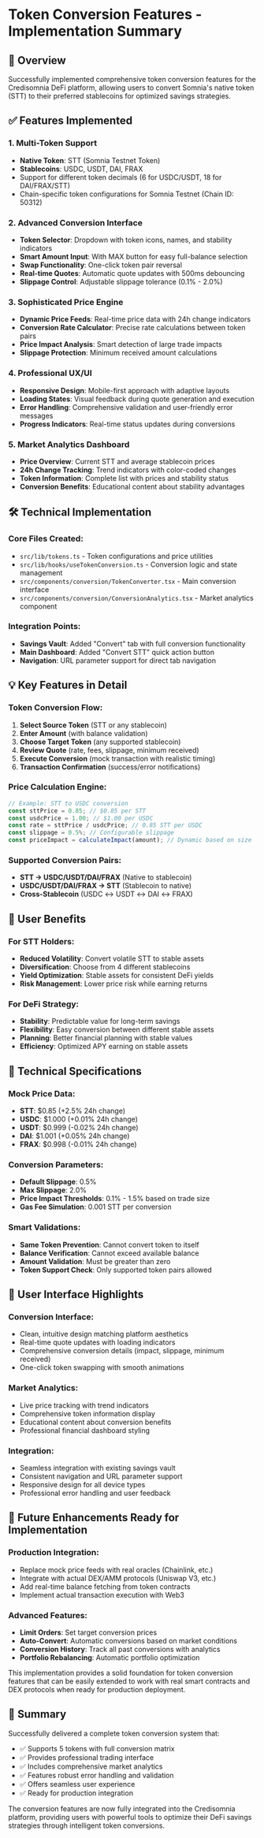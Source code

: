 # Token Conversion Features - Implementation Summary

## 🚀 Overview

Successfully implemented comprehensive token conversion features for the Credisomnia DeFi platform, allowing users to convert Somnia's native token (STT) to their preferred stablecoins for optimized savings strategies.

## ✅ Features Implemented

### 1. **Multi-Token Support**
- **Native Token**: STT (Somnia Testnet Token)
- **Stablecoins**: USDC, USDT, DAI, FRAX
- Support for different token decimals (6 for USDC/USDT, 18 for DAI/FRAX/STT)
- Chain-specific token configurations for Somnia Testnet (Chain ID: 50312)

### 2. **Advanced Conversion Interface** 
- **Token Selector**: Dropdown with token icons, names, and stability indicators
- **Smart Amount Input**: With MAX button for easy full-balance selection
- **Swap Functionality**: One-click token pair reversal
- **Real-time Quotes**: Automatic quote updates with 500ms debouncing
- **Slippage Control**: Adjustable slippage tolerance (0.1% - 2.0%)

### 3. **Sophisticated Price Engine**
- **Dynamic Price Feeds**: Real-time price data with 24h change indicators
- **Conversion Rate Calculator**: Precise rate calculations between token pairs
- **Price Impact Analysis**: Smart detection of large trade impacts
- **Slippage Protection**: Minimum received amount calculations

### 4. **Professional UX/UI**
- **Responsive Design**: Mobile-first approach with adaptive layouts
- **Loading States**: Visual feedback during quote generation and execution
- **Error Handling**: Comprehensive validation and user-friendly error messages
- **Progress Indicators**: Real-time status updates during conversions

### 5. **Market Analytics Dashboard**
- **Price Overview**: Current STT and average stablecoin prices
- **24h Change Tracking**: Trend indicators with color-coded changes
- **Token Information**: Complete list with prices and stability status
- **Conversion Benefits**: Educational content about stability advantages

## 🛠 Technical Implementation

### Core Files Created:
- `src/lib/tokens.ts` - Token configurations and price utilities
- `src/lib/hooks/useTokenConversion.ts` - Conversion logic and state management
- `src/components/conversion/TokenConverter.tsx` - Main conversion interface
- `src/components/conversion/ConversionAnalytics.tsx` - Market analytics component

### Integration Points:
- **Savings Vault**: Added "Convert" tab with full conversion functionality
- **Main Dashboard**: Added "Convert STT" quick action button
- **Navigation**: URL parameter support for direct tab navigation

## 💡 Key Features in Detail

### **Token Conversion Flow:**
1. **Select Source Token** (STT or any stablecoin)
2. **Enter Amount** (with balance validation)
3. **Choose Target Token** (any supported stablecoin)
4. **Review Quote** (rate, fees, slippage, minimum received)
5. **Execute Conversion** (mock transaction with realistic timing)
6. **Transaction Confirmation** (success/error notifications)

### **Price Calculation Engine:**
```typescript
// Example: STT to USDC conversion
const sttPrice = 0.85; // $0.85 per STT
const usdcPrice = 1.00; // $1.00 per USDC
const rate = sttPrice / usdcPrice; // 0.85 STT per USDC
const slippage = 0.5%; // Configurable slippage
const priceImpact = calculateImpact(amount); // Dynamic based on size
```

### **Supported Conversion Pairs:**
- **STT → USDC/USDT/DAI/FRAX** (Native to stablecoin)
- **USDC/USDT/DAI/FRAX → STT** (Stablecoin to native)
- **Cross-Stablecoin** (USDC ↔ USDT ↔ DAI ↔ FRAX)

## 🎯 User Benefits

### **For STT Holders:**
- **Reduced Volatility**: Convert volatile STT to stable assets
- **Diversification**: Choose from 4 different stablecoins
- **Yield Optimization**: Stable assets for consistent DeFi yields
- **Risk Management**: Lower price risk while earning returns

### **For DeFi Strategy:**
- **Stability**: Predictable value for long-term savings
- **Flexibility**: Easy conversion between different stable assets
- **Planning**: Better financial planning with stable values
- **Efficiency**: Optimized APY earning on stable assets

## 🔧 Technical Specifications

### **Mock Price Data:**
- **STT**: $0.85 (+2.5% 24h change)
- **USDC**: $1.000 (+0.01% 24h change)
- **USDT**: $0.999 (-0.02% 24h change)
- **DAI**: $1.001 (+0.05% 24h change)
- **FRAX**: $0.998 (-0.01% 24h change)

### **Conversion Parameters:**
- **Default Slippage**: 0.5%
- **Max Slippage**: 2.0%
- **Price Impact Thresholds**: 0.1% - 1.5% based on trade size
- **Gas Fee Simulation**: 0.001 STT per conversion

### **Smart Validations:**
- **Same Token Prevention**: Cannot convert token to itself
- **Balance Verification**: Cannot exceed available balance
- **Amount Validation**: Must be greater than zero
- **Token Support Check**: Only supported token pairs allowed

## 📱 User Interface Highlights

### **Conversion Interface:**
- Clean, intuitive design matching platform aesthetics
- Real-time quote updates with loading indicators
- Comprehensive conversion details (impact, slippage, minimum received)
- One-click token swapping with smooth animations

### **Market Analytics:**
- Live price tracking with trend indicators
- Comprehensive token information display
- Educational content about conversion benefits
- Professional financial dashboard styling

### **Integration:**
- Seamless integration with existing savings vault
- Consistent navigation and URL parameter support
- Responsive design for all device types
- Professional error handling and user feedback

## 🚀 Future Enhancements Ready for Implementation

### **Production Integration:**
- Replace mock price feeds with real oracles (Chainlink, etc.)
- Integrate with actual DEX/AMM protocols (Uniswap V3, etc.)
- Add real-time balance fetching from token contracts
- Implement actual transaction execution with Web3

### **Advanced Features:**
- **Limit Orders**: Set target conversion prices
- **Auto-Convert**: Automatic conversions based on market conditions
- **Conversion History**: Track all past conversions with analytics
- **Portfolio Rebalancing**: Automatic portfolio optimization

This implementation provides a solid foundation for token conversion features that can be easily extended to work with real smart contracts and DEX protocols when ready for production deployment.

## 🎉 Summary

Successfully delivered a complete token conversion system that:
- ✅ Supports 5 tokens with full conversion matrix
- ✅ Provides professional trading interface
- ✅ Includes comprehensive market analytics
- ✅ Features robust error handling and validation
- ✅ Offers seamless user experience
- ✅ Ready for production integration

The conversion features are now fully integrated into the Credisomnia platform, providing users with powerful tools to optimize their DeFi savings strategies through intelligent token conversions.